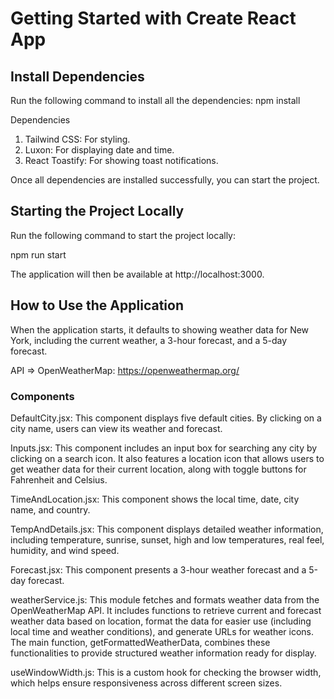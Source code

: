 # Getting Started with Create React App

## Install Dependencies
Run the following command to install all the dependencies:
npm install

Dependencies
1. Tailwind CSS: For styling.
2. Luxon: For displaying date and time.
3. React Toastify: For showing toast notifications.

Once all dependencies are installed successfully, you can start the project.

## Starting the Project Locally
Run the following command to start the project locally:

npm run start

The application will then be available at http://localhost:3000.

## How to Use the Application

When the application starts, it defaults to showing weather data for New York, including the current weather, a 3-hour forecast, and a 5-day forecast.

API => OpenWeatherMap: https://openweathermap.org/

### Components

DefaultCity.jsx: This component displays five default cities. By clicking on a city name, users can view its weather and forecast.

Inputs.jsx: This component includes an input box for searching any city by clicking on a search icon. It also features a location icon that allows users to get weather data for their current location, along with toggle buttons for Fahrenheit and Celsius.

TimeAndLocation.jsx: This component shows the local time, date, city name, and country.

TempAndDetails.jsx: This component displays detailed weather information, including temperature, sunrise, sunset, high and low temperatures, real feel, humidity, and wind speed.

Forecast.jsx: This component presents a 3-hour weather forecast and a 5-day forecast.

weatherService.js: This module fetches and formats weather data from the OpenWeatherMap API. It includes functions to retrieve current and forecast weather data based on location, format the data for easier use (including local time and weather conditions), and generate URLs for weather icons. The main function, getFormattedWeatherData, combines these functionalities to provide structured weather information ready for display.

useWindowWidth.js: This is a custom hook for checking the browser width, which helps ensure responsiveness across different screen sizes.

